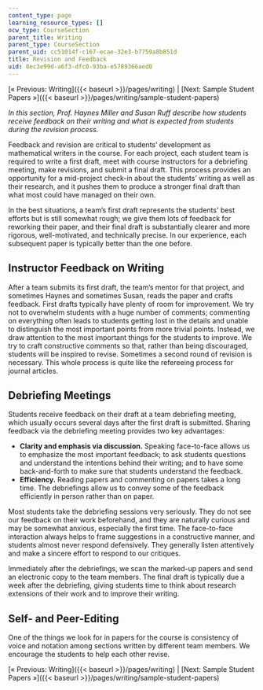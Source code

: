 ```yaml
---
content_type: page
learning_resource_types: []
ocw_type: CourseSection
parent_title: Writing
parent_type: CourseSection
parent_uid: cc51014f-c167-ecae-32e3-b7759a8b851d
title: Revision and Feedback
uid: 8ec3e99d-a6f3-dfc0-93ba-e5789366aed0
---
```


[« Previous: Writing]({{< baseurl >}}/pages/writing) | [Next: Sample Student Papers »]({{< baseurl >}}/pages/writing/sample-student-papers)

_In this section, Prof. Haynes Miller and Susan Ruff describe how students receive feedback on their writing and what is expected from students during the revision process._

Feedback and revision are critical to students’ development as mathematical writers in the course. For each project, each student team is required to write a first draft, meet with course instructors for a debriefing meeting, make revisions, and submit a final draft. This process provides an opportunity for a mid-project check-in about the students’ writing as well as their research, and it pushes them to produce a stronger final draft than what most could have managed on their own.

In the best situations, a team’s first draft represents the students' best efforts but is still somewhat rough; we give them lots of feedback for reworking their paper, and their final draft is substantially clearer and more rigorous, well-motivated, and technically precise. In our experience, each subsequent paper is typically better than the one before.

Instructor Feedback on Writing
------------------------------

After a team submits its first draft, the team’s mentor for that project, and sometimes Haynes and sometimes Susan, reads the paper and crafts feedback. First drafts typically have plenty of room for improvement. We try not to overwhelm students with a huge number of comments; commenting on everything often leads to students getting lost in the details and unable to distinguish the most important points from more trivial points. Instead, we draw attention to the most important things for the students to improve. We try to craft constructive comments so that, rather than being discouraged, students will be inspired to revise. Sometimes a second round of revision is necessary. This whole process is quite like the refereeing process for journal articles.

Debriefing Meetings
-------------------

Students receive feedback on their draft at a team debriefing meeting, which usually occurs several days after the first draft is submitted. Sharing feedback via the debriefing meeting provides two key advantages:

*   **Clarity and emphasis via discussion.** Speaking face-to-face allows us to emphasize the most important feedback; to ask students questions and understand the intentions behind their writing; and to have some back-and-forth to make sure that students understand the feedback.
*   **Efficiency.** Reading papers and commenting on papers takes a long time. The debriefings allow us to convey some of the feedback efficiently in person rather than on paper.

Most students take the debriefing sessions very seriously. They do not see our feedback on their work beforehand, and they are naturally curious and may be somewhat anxious, especially the first time. The face-to-face interaction always helps to frame suggestions in a constructive manner, and students almost never respond defensively. They generally listen attentively and make a sincere effort to respond to our critiques.

Immediately after the debriefings, we scan the marked-up papers and send an electronic copy to the team members. The final draft is typically due a week after the debriefing, giving students time to think about research extensions of their work and to improve their writing.

Self- and Peer-Editing
----------------------

One of the things we look for in papers for the course is consistency of voice and notation among sections written by different team members. We encourage the students to help each other revise.

[« Previous: Writing]({{< baseurl >}}/pages/writing) | [Next: Sample Student Papers »]({{< baseurl >}}/pages/writing/sample-student-papers)